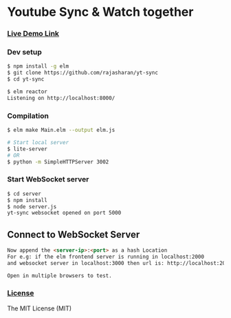 # Youtube Sync & Watch together

### [Live Demo Link](https://rajasharan.github.io/yt-sync)

### Dev setup
```sh
$ npm install -g elm
$ git clone https://github.com/rajasharan/yt-sync
$ cd yt-sync

$ elm reactor
Listening on http://localhost:8000/
```

### Compilation
```sh
$ elm make Main.elm --output elm.js

# Start local server
$ lite-server
# OR
$ python -m SimpleHTTPServer 3002
```

### Start WebSocket server
```sh
$ cd server
$ npm install
$ node server.js
yt-sync websocket opened on port 5000
```

## Connect to WebSocket Server
```html
Now append the <server-ip>:<port> as a hash Location
For e.g: if the elm frontend server is running in localhost:2000
and websocket server in localhost:3000 then url is: http://localhost:2000/#ws://localhost:3000

Open in multiple browsers to test.
```

### [License](/LICENSE)
The MIT License (MIT)
